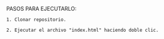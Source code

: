PASOS PARA EJECUTARLO:

    1. Clonar repositorio.

    2. Ejecutar el archivo "index.html" haciendo doble clic.

